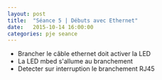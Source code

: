 ```yaml
---
layout: post
title:  "Séance 5 | Débuts avec Ethernet"
date:   2015-10-14 16:00:00
categories: pje seance
---
```

* Brancher le câble ethernet doit activer la LED
* La LED mbed s'allume au branchement
* Detecter sur interruption le branchement RJ45
